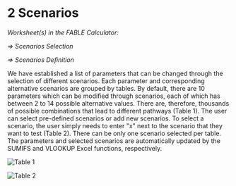 # 2 Scenarios
_Worksheet(s) in the FABLE Calculator:_

_⇒ Scenarios Selection_

_⇒ Scenarios Definition_

We have established a list of parameters that can be changed through the selection of different scenarios. Each parameter and corresponding alternative scenarios are grouped by tables. By default, there are 10 parameters which can be modified through scenarios, each of which has between 2 to 14 possible alternative values. There are, therefore, thousands of possible combinations that lead to different pathways (Table 1). The user can select pre-defined scenarios or add new scenarios. To select a scenario, the user simply needs to enter "x" next to the scenario that they want to test (Table 2). There can be only one scenario selected per table. The parameters and selected scenarios are automatically updated by the SUMIFS and VLOOKUP Excel functions, respectively.

![Table 1](https://user-images.githubusercontent.com/68918893/88782978-8549f800-d18e-11ea-92c0-2ddde3166ab9.png)

![Table 2](https://user-images.githubusercontent.com/68918893/88783113-b296a600-d18e-11ea-99dc-0b2a2ad6ce29.png)

